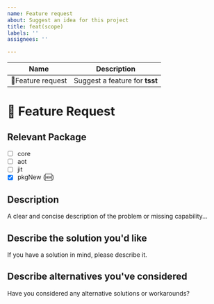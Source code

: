```yaml
---
name: Feature request
about: Suggest an idea for this project
title: feat(scope)
labels: ''
assignees: ''

---
```


| Name                       | Description               |
| -------------------------- | --------------------------|
| &#x1F680;Feature request   | Suggest a feature for __tsst__ |

# &#x1F680; Feature Request

## Relevant Package

<!-- edit -->
- [ ] core
- [ ] aot
- [ ] jit
- [x] pkgNew (&#x1F195;)

## Description

<!-- edit --> A clear and concise description of the problem or missing capability...

## Describe the solution you'd like

<!-- edit--> If you have a solution in mind, please describe it.

## Describe alternatives you've considered

<!-- edit--> Have you considered any alternative solutions or workarounds?

